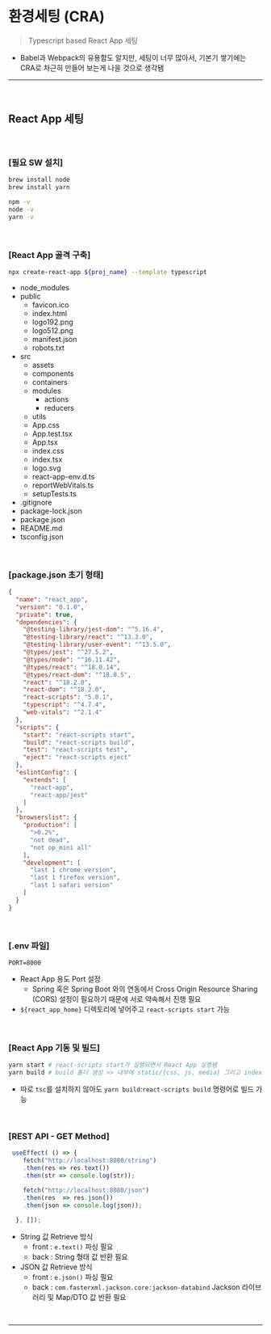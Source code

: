 # 환경세팅 (CRA)
> Typescript based React App 세팅
* Babel과 Webpack의 유용함도 알지만, 세팅이 너무 많아서, 기본기 쌓기에는 CRA로 차근히 만들어 보는게 나을 것으로 생각됌

<hr>
<br>

## React App 세팅
#### 

<br> 

### [필요 SW 설치]
```bash
brew install node
brew install yarn

npm -v
node -v
yarn -v
```

<br>

### [React App 골격 구축]
```bash
npx create-react-app ${proj_name} --template typescript
```
* node_modules 
* public
  * favicon.ico
  * index.html
  * logo192.png
  * logo512.png
  * manifest.json
  * robots.txt
* src
  * assets
  * components
  * containers
  * modules
    * actions
    * reducers
  * utils
  * App.css
  * App.test.tsx
  * App.tsx
  * index.css
  * index.tsx
  * logo.svg
  * react-app-env.d.ts
  * reportWebVitals.ts
  * setupTests.ts
* .gitignore
* package-lock.json
* package.json
* README.md
* tsconfig.json

<br>

### [package.json 초기 형태]
```json
{
  "name": "react_app",
  "version": "0.1.0",
  "private": true,
  "dependencies": {
    "@testing-library/jest-dom": "^5.16.4",
    "@testing-library/react": "^13.3.0",
    "@testing-library/user-event": "^13.5.0",
    "@types/jest": "^27.5.2",
    "@types/node": "^16.11.42",
    "@types/react": "^18.0.14",
    "@types/react-dom": "^18.0.5",
    "react": "^18.2.0",
    "react-dom": "^18.2.0",
    "react-scripts": "5.0.1",
    "typescript": "^4.7.4",
    "web-vitals": "^2.1.4"
  },
  "scripts": {
    "start": "react-scripts start",
    "build": "react-scripts build",
    "test": "react-scripts test",
    "eject": "react-scripts eject"
  },
  "eslintConfig": {
    "extends": [
      "react-app",
      "react-app/jest"
    ]
  },
  "browserslist": {
    "production": [
      ">0.2%",
      "not dead",
      "not op_mini all"
    ],
    "development": [
      "last 1 chrome version",
      "last 1 firefox version",
      "last 1 safari version"
    ]
  }
}
```

<br>

### [.env 파일]
```.env
PORT=8000
```
* React App 용도 Port 설정
  * Spring 혹은 Spring Boot 와의 연동에서 Cross Origin Resource Sharing (CORS) 설정이 필요하기 때문에 서로 약속해서 진행 필요
* `${react_app_home}` 디렉토리에 넣어주고 `react-scripts start` 가능

<br>

### [React App 기동 및 빌드]
```bash
yarn start # react-scripts start가 실행되면서 React App 실행됌
yarn build # build 폴더 생성 >> 내부에 static/{css, js, media} 그리고 index.html 파일 등이 모두 빌드되어 있음
```
* 따로 `tsc`를 설치하지 않아도 `yarn build`:`react-scripts build` 명령어로 빌드 가능

<br>

### [REST API - GET Method]
```typescript
 useEffect( () => {
    fetch("http://localhost:8080/string")
    .then(res => res.text())
    .then(str => console.log(str));

    fetch("http://localhost:8080/json")
    .then(res  => res.json())
    .then(json => console.log(json));
    
  }, []);
```
* String 값 Retrieve 방식
  * front : `e.text()` 파싱 필요
  * back  : String 형태 값 반환 필요
* JSON 값 Retrieve 방식
  * front : `e.json()` 파싱 필요
  * back  : `com.fasterxml.jackson.core:jackson-databind` Jackson 라이브러리 및 Map/DTO 값 반환 필요

<br>
<hr>
<br>
